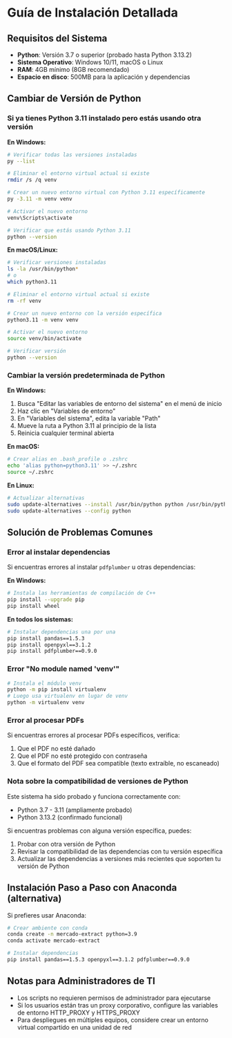 # Guía de Instalación Detallada

## Requisitos del Sistema
- **Python**: Versión 3.7 o superior (probado hasta Python 3.13.2)
- **Sistema Operativo**: Windows 10/11, macOS o Linux
- **RAM**: 4GB mínimo (8GB recomendado)
- **Espacio en disco**: 500MB para la aplicación y dependencias

## Cambiar de Versión de Python

### Si ya tienes Python 3.11 instalado pero estás usando otra versión

**En Windows:**

```bash
# Verificar todas las versiones instaladas
py --list

# Eliminar el entorno virtual actual si existe
rmdir /s /q venv

# Crear un nuevo entorno virtual con Python 3.11 específicamente
py -3.11 -m venv venv

# Activar el nuevo entorno
venv\Scripts\activate

# Verificar que estás usando Python 3.11
python --version
```

**En macOS/Linux:**

```bash
# Verificar versiones instaladas
ls -la /usr/bin/python*
# o
which python3.11

# Eliminar el entorno virtual actual si existe
rm -rf venv

# Crear un nuevo entorno con la versión específica
python3.11 -m venv venv

# Activar el nuevo entorno
source venv/bin/activate

# Verificar versión
python --version
```

### Cambiar la versión predeterminada de Python

**En Windows:**
1. Busca "Editar las variables de entorno del sistema" en el menú de inicio
2. Haz clic en "Variables de entorno"
3. En "Variables del sistema", edita la variable "Path"
4. Mueve la ruta a Python 3.11 al principio de la lista
5. Reinicia cualquier terminal abierta

**En macOS:**
```bash
# Crear alias en .bash_profile o .zshrc
echo 'alias python=python3.11' >> ~/.zshrc
source ~/.zshrc
```

**En Linux:**
```bash
# Actualizar alternativas
sudo update-alternatives --install /usr/bin/python python /usr/bin/python3.11 1
sudo update-alternatives --config python
```

## Solución de Problemas Comunes

### Error al instalar dependencias

Si encuentras errores al instalar `pdfplumber` u otras dependencias:

**En Windows:**
```bash
# Instala las herramientas de compilación de C++
pip install --upgrade pip
pip install wheel
```

**En todos los sistemas:**
```bash
# Instalar dependencias una por una
pip install pandas==1.5.3
pip install openpyxl==3.1.2
pip install pdfplumber==0.9.0
```

### Error "No module named 'venv'"

```bash
# Instala el módulo venv
python -m pip install virtualenv
# Luego usa virtualenv en lugar de venv
python -m virtualenv venv
```

### Error al procesar PDFs

Si encuentras errores al procesar PDFs específicos, verifica:
1. Que el PDF no esté dañado
2. Que el PDF no esté protegido con contraseña
3. Que el formato del PDF sea compatible (texto extraíble, no escaneado)

### Nota sobre la compatibilidad de versiones de Python

Este sistema ha sido probado y funciona correctamente con:
- Python 3.7 - 3.11 (ampliamente probado)
- Python 3.13.2 (confirmado funcional)

Si encuentras problemas con alguna versión específica, puedes:
1. Probar con otra versión de Python
2. Revisar la compatibilidad de las dependencias con tu versión específica
3. Actualizar las dependencias a versiones más recientes que soporten tu versión de Python

## Instalación Paso a Paso con Anaconda (alternativa)

Si prefieres usar Anaconda:

```bash
# Crear ambiente con conda
conda create -n mercado-extract python=3.9
conda activate mercado-extract

# Instalar dependencias
pip install pandas==1.5.3 openpyxl==3.1.2 pdfplumber==0.9.0
```

## Notas para Administradores de TI

- Los scripts no requieren permisos de administrador para ejecutarse
- Si los usuarios están tras un proxy corporativo, configure las variables de entorno HTTP_PROXY y HTTPS_PROXY
- Para despliegues en múltiples equipos, considere crear un entorno virtual compartido en una unidad de red